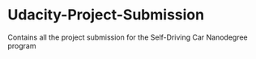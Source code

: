 # Udacity-Project-Submission

Contains all the project submission for the Self-Driving Car Nanodegree program
